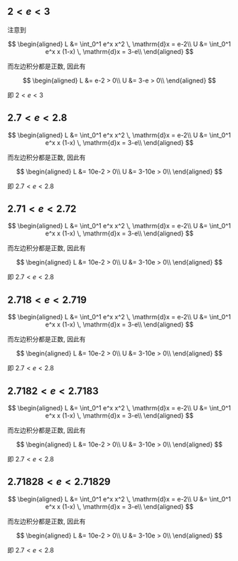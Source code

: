 
## $2 < e < 3$

注意到

$$
\begin{aligned}
L &= \int_0^1 e^x x^2  \, \mathrm{d}x = e-2\\
U &= \int_0^1 e^x x (1-x) \, \mathrm{d}x = 3-e\\
\end{aligned}
$$

而左边积分都是正数, 因此有

$$
\begin{aligned}
L &= e-2 > 0\\
U &= 3-e > 0\\
\end{aligned}
$$

即 $2 < e < 3$

## $2.7 < e < 2.8$

$$
\begin{aligned}
L &= \int_0^1 e^x x^2  \, \mathrm{d}x = e-2\\
U &= \int_0^1 e^x x (1-x) \, \mathrm{d}x = 3-e\\
\end{aligned}
$$

而左边积分都是正数, 因此有

$$
\begin{aligned}
L &= 10e-2 > 0\\
U &= 3-10e > 0\\
\end{aligned}
$$

即 $2.7 < e < 2.8$

## $2.71 < e < 2.72$

$$
\begin{aligned}
L &= \int_0^1 e^x x^2  \, \mathrm{d}x = e-2\\
U &= \int_0^1 e^x x (1-x) \, \mathrm{d}x = 3-e\\
\end{aligned}
$$

而左边积分都是正数, 因此有

$$
\begin{aligned}
L &= 10e-2 > 0\\
U &= 3-10e > 0\\
\end{aligned}
$$

即 $2.7 < e < 2.8$

## $2.718 < e < 2.719$

$$
\begin{aligned}
L &= \int_0^1 e^x x^2  \, \mathrm{d}x = e-2\\
U &= \int_0^1 e^x x (1-x) \, \mathrm{d}x = 3-e\\
\end{aligned}
$$

而左边积分都是正数, 因此有

$$
\begin{aligned}
L &= 10e-2 > 0\\
U &= 3-10e > 0\\
\end{aligned}
$$

即 $2.7 < e < 2.8$

## $2.7182 < e < 2.7183$

$$
\begin{aligned}
L &= \int_0^1 e^x x^2  \, \mathrm{d}x = e-2\\
U &= \int_0^1 e^x x (1-x) \, \mathrm{d}x = 3-e\\
\end{aligned}
$$

而左边积分都是正数, 因此有

$$
\begin{aligned}
L &= 10e-2 > 0\\
U &= 3-10e > 0\\
\end{aligned}
$$

即 $2.7 < e < 2.8$

## $2.71828 < e < 2.71829$

$$
\begin{aligned}
L &= \int_0^1 e^x x^2  \, \mathrm{d}x = e-2\\
U &= \int_0^1 e^x x (1-x) \, \mathrm{d}x = 3-e\\
\end{aligned}
$$

而左边积分都是正数, 因此有

$$
\begin{aligned}
L &= 10e-2 > 0\\
U &= 3-10e > 0\\
\end{aligned}
$$

即 $2.7 < e < 2.8$
